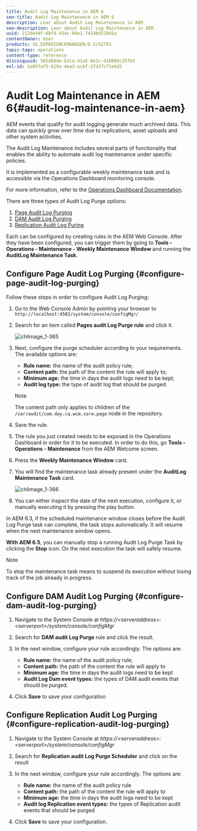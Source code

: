 ```yaml
---
title: Audit Log Maintenance in AEM 6
seo-title: Audit Log Maintenance in AEM 6
description: Lear about Audit Log Maintenance in AEM.
seo-description: Lear about Audit Log Maintenance in AEM.
uuid: 212de4df-6bf4-434c-94e1-74186d21945a
contentOwner: User
products: SG_EXPERIENCEMANAGER/6.5/SITES
topic-tags: operations
content-type: reference
discoiquuid: 565d89de-b3ca-41a5-8e1c-d10905c25fb5
exl-id: 1e05faf5-619a-4ea3-acbf-2fd37c71e6d2
---
```

# Audit Log Maintenance in AEM 6{#audit-log-maintenance-in-aem}

AEM events that qualify for audit logging generate much archived data. This data can quickly grow over time due to replications, asset uploads and other system activities.

The Audit Log Maintenance includes several parts of functionality that enables the ability to automate audit log maintenance under specific policies.

It is implemented as a configurable weekly maintenance task and is accessible via the Operations Dashboard monitoring console.

For more information, refer to the [Operations Dashboard Documentation](/help/sites-administering/operations-dashboard.md).

There are three types of Audit Log Purge options:

1. [Page Audit Log Purging](/help/sites-administering/operations-audit-log.md#configure-page-audit-log-purging)
1. [DAM Audit Log Purging](/help/sites-administering/operations-audit-log.md#configure-dam-audit-log-purging)
1. [Replication Audit Log Puring](/help/sites-administering/operations-audit-log.md#configure-replication-audit-log-purging)

Each can be configured by creating rules in the AEM Web Console. After they have been configured, you can trigger them by going to **Tools - Operations - Maintenance - Weekly Maintenance Window** and running the **AuditLog Maintenance Task**.

## Configure Page Audit Log Purging {#configure-page-audit-log-purging}

Follow these steps in order to configure Audit Log Purging:

1. Go to the Web Console Admin by pointing your browser to `http://localhost:4502/system/console/configMgr/`

1. Search for an item called **Pages audit Log Purge rule** and click it.

   ![chlimage_1-365](assets/chlimage_1-365.png)

1. Next, configure the purge scheduler according to your requirements. The available options are:

    * **Rule name:** the name of the audit policy rule;
    * **Content path:** the path of the content the rule will apply to;
    * **Minimum age:** the time in days the audit logs need to be kept;
    * **Audit log type:** the type of audit log that should be purged.

   >[!NOTE]
   >
   >The content path only applies to children of the `/var/audit/com.day.cq.wcm.core.page` node in the repository.

1. Save the rule.
1. The rule you just created needs to be exposed in the Operations Dashboard in order for it to be executed. In order to do this, go **Tools - Operations - Maintenance** from the AEM Welcome screen.

1. Press the **Weekly Maintenance Window** card.

1. You will find the maintenance task already present under the **AuditLog Maintenance Task** card.

   ![chlimage_1-366](assets/chlimage_1-366.png)

1. You can either inspect the date of the next execution, configure it, or manually executing it by pressing the play button.

In AEM 6.3, if the scheduled maintenance window closes before the Audit Log Purge task can complete, the task stops automatically. It will resume when the next maintenance window opens.

**With AEM 6.5**, you can manually stop a running Audit Log Purge Task by clicking the **Stop** icon. On the next execution the task will safely resume.

>[!NOTE]
>
>To stop the maintenance task means to suspend its execution without losing track of the job already in progress.

## Configure DAM Audit Log Purging {#configure-dam-audit-log-purging}

1. Navigate to the System Console at *https://&lt;serveraddress&gt;:&lt;serverport&gt;/system/console/configMgr*
1. Search for **DAM audit Log Purge** rule and click the result.
1. In the next window, configure your rule accordingly. The options are:

    * **Rule name:** the name of the audit policy rule;
    * **Content path:** the path of the content the rule will apply to
    * **Minimum age:** the time in days the audit logs need to be kept
    * **Audit Log Dam event types:** the types of DAM audit events that should be purged.

1. Click **Save** to save your configuration

## Configure Replication Audit Log Purging  {#configure-replication-audit-log-purging}

1. Navigate to the System Console at *https://&lt;serveraddress&gt;:&lt;serverport&gt;/system/console/configMgr*
1. Search for **Replication audit Log Purge Scheduler** and click on the result
1. In the next window, configure your rule accordingly. The options are:

    * **Rule name:** the name of the audit policy rule
    * **Content path:** the path of the content the rule will apply to
    * **Minimum age:** the time in days the audit logs need to be kept
    * **Audit log Replication event types:** the types of Replication audit events that should be purged

1. Click **Save** to save your configuration.
